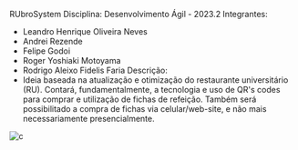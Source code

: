 RUbroSystem
Disciplina: Desenvolvimento Ágil - 2023.2
Integrantes:
- Leandro Henrique Oliveira Neves
- Andrei Rezende
- Felipe Godoi
- Roger Yoshiaki Motoyama
- Rodrigo Aleixo Fidelis Faria
Descrição:
- Ideia baseada na atualização e otimização do restaurante universitário (RU). Contará, fundamentalmente, a tecnologia e uso de QR's codes para comprar e utilização de fichas de refeição. Também será possibilitado a compra de fichas via celular/web-site, e não mais necessariamente presencialmente.

![c](https://github.com/xLarsMc/RUbroSystem-RUbS-2023.2/assets/110359031/2eaeb331-58e9-4e69-846e-f8fc07e54051)
